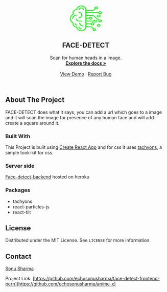 <p align="center">
  <a href="https://face-detect-frontend-pern-echosonusharma.vercel.app">
    <img src="public/brain-ai-logo.svg" alt="Logo" width="100" height="80">
  </a>

  <h2 align="center"><b>FACE-DETECT</b></h2>

  <p align="center">
   Scan for human heads in a image.
    <br />
    <a href="https://github.com/echosonusharma/face-detect-frontend-pern"><strong>Explore the docs »</strong></a>
    <br />
    <br />
    <a href="https://face-detect-frontend-pern-echosonusharma.vercel.app">View Demo</a>
    ·
    <a href="https://github.com/echosonusharma/face-detect-frontend-pern/issues">Report Bug</a>
  </p>
</p>

<br />

## About The Project

FACE-DETECT does what it says, you can add a url which goes to a image and it
will scan the image for presence of any human face and will add create a square around it.

### Built With

This Project is built using [Create React App](https://create-react-app.dev) and for css it uses [tachyons](https://tachyons.io), a simple took-kit for css.

### Server side

[Face-detect-backend](https://github.com/echosonusharma/face-detect-backend) hosted on heroku

### Packages

- tachyons
- react-particles-js
- react-tilt

<!-- LICENSE -->

## License

Distributed under the MIT License. See `LICENSE` for more information.

<!-- CONTACT -->

## Contact

[Sonu Sharma](https://echosonusharma.github.io/sonusharma)

Project Link: [https://github.com/echosonusharma/face-detect-frontend-pern](https://github.com/echosonusharma/anime-x)
